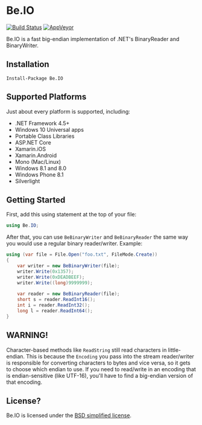 # Be.IO

[![Build Status](https://travis-ci.org/jamesqo/Be.IO.svg?branch=master)](https://travis-ci.org/jamesqo/Be.IO) [![AppVeyor](https://ci.appveyor.com/api/projects/status/github/jamesqo/Be.IO?branch=master&svg=true)](https://ci.appveyor.com/project/jamesqo/be-io)

Be.IO is a fast big-endian implementation of .NET's BinaryReader and BinaryWriter.

## Installation

    Install-Package Be.IO

## Supported Platforms

Just about every platform is supported, including:

- .NET Framework 4.5+
- Windows 10 Universal apps
- Portable Class Libraries
- ASP.NET Core
- Xamarin.iOS
- Xamarin.Android
- Mono (Mac/Linux)
- Windows 8.1 and 8.0
- Windows Phone 8.1
- Silverlight

## Getting Started

First, add this using statement at the top of your file:

```csharp
using Be.IO;
```

After that, you can use `BeBinaryWriter` and `BeBinaryReader` the same way you would use a regular binary reader/writer. Example:

```csharp
using (var file = File.Open("foo.txt", FileMode.Create))
{
    var writer = new BeBinaryWriter(file);
    writer.Write(0x1357);
    writer.Write(0xDEADBEEF);
    writer.Write((long)9999999);
    
    var reader = new BeBinaryReader(file);
    short s = reader.ReadInt16();
    int i = reader.ReadInt32();
    long l = reader.ReadInt64();
}
```

## WARNING!

Character-based methods like `ReadString` still read characters in little-endian. This is because the `Encoding` you pass into the stream reader/writer is responsible for converting characters to bytes and vice versa, so it gets to choose which endian to use. If you need to read/write in an encoding that is endian-sensitive (like UTF-16), you'll have to find a big-endian version of that encoding.

## License?

Be.IO is licensed under the [BSD simplified license](license.bsd).
